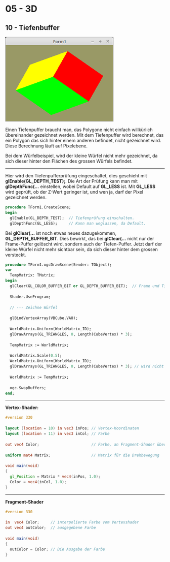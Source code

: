 # 05 - 3D
## 10 - Tiefenbuffer

![image.png](image.png)

Einen Tiefenpuffer braucht man, das Polygone nicht einfach willkürlich übereinander gezeichnet werden.
Mit dem Tiefenpuffer wird berechnet, das ein Polygon das sich hinter einem anderen befindet, nicht gezeichnet wird.
Diese Berechnung läuft auf Pixelebene.

Bei dem Würfelbeispiel, wird der kleine Würfel nicht mehr gezeichnet, da sich dieser hinter den Flächen des grossen Würfels befindet.

---
Hier wird den Tiefenpufferprüfung eingeschaltet, dies geschieht mit **glEnable(GL_DEPTH_TEST);**.
Die Art der Prüfung kann man mit **glDepthFunc(...** einstellen, wobei Default auf **GL_LESS** ist.
Mit **GL_LESS** wird geprüft, ob der Z-Wert geringer ist, und wen ja, darf der Pixel gezeichnet werden.


```pascal
procedure TForm1.CreateScene;
begin
  glEnable(GL_DEPTH_TEST);  // Tiefenprüfung einschalten.
  glDepthFunc(GL_LESS);     // Kann man weglassen, da Default.
```

Bei **glClear(...** ist noch etwas neues dazugekommen, **GL_DEPTH_BUFFER_BIT**.
Dies bewirkt, das bei **glClear(...** nicht nur der Frame-Puffer gelöscht wird, sondern auch der Tiefen-Puffer.
Jetzt darf der kleine Würfel nicht mehr sichtbar sein, da sich dieser hinter dem grossen versteckt.

```pascal
procedure TForm1.ogcDrawScene(Sender: TObject);
var
  TempMatrix: TMatrix;
begin
  glClear(GL_COLOR_BUFFER_BIT or GL_DEPTH_BUFFER_BIT);  // Frame und Tiefen-Puffer löschen.

  Shader.UseProgram;

  // --- Zeichne Würfel

  glBindVertexArray(VBCube.VAO);

  WorldMatrix.Uniform(WorldMatrix_ID);
  glDrawArrays(GL_TRIANGLES, 0, Length(CubeVertex) * 3);

  TempMatrix := WorldMatrix;

  WorldMatrix.Scale(0.5);
  WorldMatrix.Uniform(WorldMatrix_ID);
  glDrawArrays(GL_TRIANGLES, 0, Length(CubeVertex) * 3); // wird nicht gezeichnet.

  WorldMatrix := TempMatrix;

  ogc.SwapBuffers;
end;
```


---
**Vertex-Shader:**

```glsl
#version 330

layout (location = 10) in vec3 inPos; // Vertex-Koordinaten
layout (location = 11) in vec3 inCol; // Farbe

out vec4 Color;                       // Farbe, an Fragment-Shader übergeben

uniform mat4 Matrix;                  // Matrix für die Drehbewegung

void main(void)
{
  gl_Position = Matrix * vec4(inPos, 1.0);
  Color = vec4(inCol, 1.0);
}

```


---
**Fragment-Shader**

```glsl
#version 330

in  vec4 Color;     // interpolierte Farbe vom Vertexshader
out vec4 outColor;  // ausgegebene Farbe

void main(void)
{
  outColor = Color; // Die Ausgabe der Farbe
}

```


